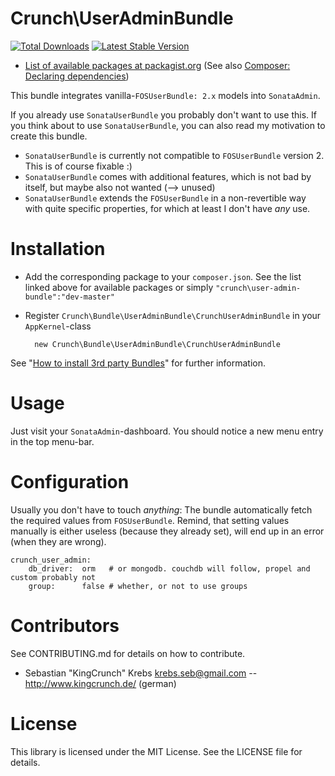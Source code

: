 Crunch\UserAdminBundle
======================
[![Total Downloads](https://poser.pugx.org/crunch/user-admin-bundle/d/total.png)](https://packagist.org/packages/crunch/user-admin-bundle)
[![Latest Stable Version](https://poser.pugx.org/crunch/user-admin-bundle/version.png)](https://packagist.org/packages/crunch/user-admin-bundle)

* [List of available packages at packagist.org](http://packagist.org/packages/crunch/user-admin-bundle)
  (See also [Composer: Declaring dependencies](http://getcomposer.org/doc/00-intro.md#declaring-dependencies))

This bundle integrates vanilla-`FOSUserBundle: 2.x` models into `SonataAdmin`.

If you already use `SonataUserBundle`
you probably don't want to use this. If you think about to use `SonataUserBundle`, you can also read my motivation
to create this bundle.

 * `SonataUserBundle` is currently not compatible to `FOSUserBundle` version 2. This is of course fixable :)
 * `SonataUserBundle` comes with additional features, which is not bad by itself, but maybe also not wanted (--> unused)
 * `SonataUserBundle` extends the `FOSUserBundle` in a non-revertible way with quite specific properties, for which
   at least I don't have _any_ use.

Installation
============
* Add the corresponding package to your `composer.json`. See the list linked above for available packages
    or simply `"crunch\user-admin-bundle":"dev-master"`
* Register `Crunch\Bundle\UserAdminBundle\CrunchUserAdminBundle` in your `AppKernel`-class

        new Crunch\Bundle\UserAdminBundle\CrunchUserAdminBundle

See "[How to install 3rd party Bundles](http://symfony.com/doc/current/cookbook/bundles/installation.html)" for further
information.

Usage
=====
Just visit your `SonataAdmin`-dashboard. You should notice a new menu entry in the top menu-bar.

Configuration
=============
Usually you don't have to touch _anything_: The bundle automatically fetch the required values from `FOSUserBundle`.
Remind, that setting values manually is either useless (because they already set), will end up in an error (when
they are wrong).

    crunch_user_admin:
        db_driver:  orm   # or mongodb. couchdb will follow, propel and custom probably not
        group:      false # whether, or not to use groups

Contributors
============
See CONTRIBUTING.md for details on how to contribute.

* Sebastian "KingCrunch" Krebs <krebs.seb@gmail.com> -- http://www.kingcrunch.de/ (german)

License
=======
This library is licensed under the MIT License. See the LICENSE file for details.
